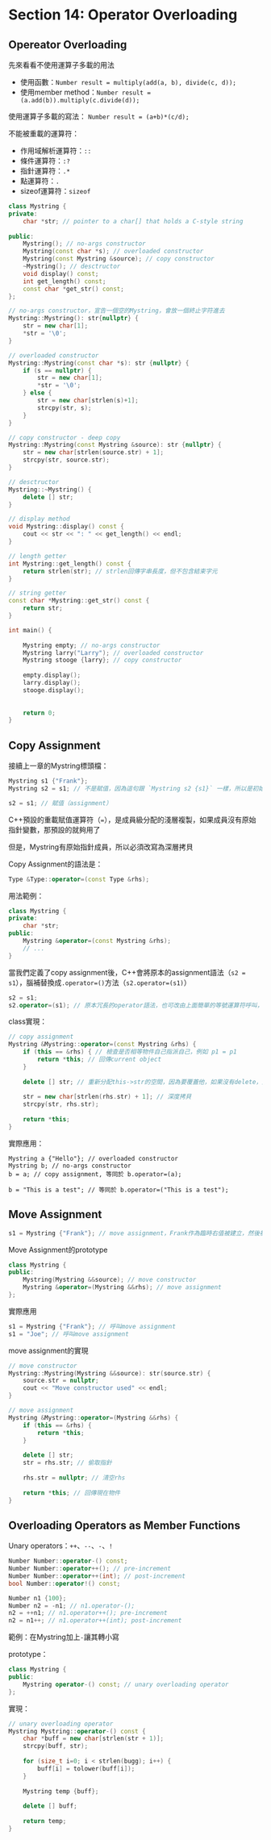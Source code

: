 # Section 14: Operator Overloading

## Opereator Overloading

先來看看不使用運算子多載的用法

- 使用函數：`Number result = multiply(add(a, b), divide(c, d));`
- 使用member method：`Number result = (a.add(b)).multiply(c.divide(d));`

使用運算子多載的寫法：
`Number result = (a+b)*(c/d);`

不能被重載的運算符：
- 作用域解析運算符：`::`
- 條件運算符：`:?`
- 指針運算符：`.*`
- 點運算符：`.`
- sizeof運算符：`sizeof`

```cpp
class Mystring {
private:
    char *str; // pointer to a char[] that holds a C-style string
    
public:
    Mystring(); // no-args constructor
    Mystring(const char *s); // overloaded constructor
    Mystring(const Mystring &source); // copy constructor
    ~Mystring(); // desctructor
    void display() const;
    int get_length() const;
    const char *get_str() const;
};

// no-args constructor，宣告一個空的Mystring，會放一個終止字符進去
Mystring::Mystring(): str{nullptr} {
    str = new char[1];
    *str = '\0';
}

// overloaded constructor
Mystring::Mystring(const char *s): str {nullptr} {
    if (s == nullptr) {
        str = new char[1];
        *str = '\0';
    } else {
        str = new char[strlen(s)+1];
        strcpy(str, s);
    }
}

// copy constructor - deep copy
Mystring::Mystring(const Mystring &source): str {nullptr} {
    str = new char[strlen(source.str) + 1];
    strcpy(str, source.str);
}

// desctructor
Mystring::~Mystring() {
    delete [] str;
}

// display method
void Mystring::display() const {
    cout << str << ": " << get_length() << endl;
}

// length getter
int Mystring::get_length() const {
    return strlen(str); // strlen回傳字串長度，但不包含結束字元
}

// string getter
const char *Mystring::get_str() const {
    return str;
}

int main() {
    
    Mystring empty; // no-args constructor
    Mystring larry("Larry"); // overloaded constructor
    Mystring stooge {larry}; // copy constructor
    
    empty.display();
    larry.display();
    stooge.display();
    
    
    return 0;
}

```

## Copy Assignment

接續上一章的Mystring標頭檔：

```cpp
Mystring s1 {"Frank"};
Mystring s2 = s1; // 不是賦值，因為這句跟 `Mystring s2 {s1}` 一樣，所以是初始化語句，因為s2還沒被建立

s2 = s1; // 賦值（assignment）
```

C++預設的重載賦值運算符（`=`），是成員級分配的淺層複製，如果成員沒有原始指針變數，那預設的就夠用了

但是，Mystring有原始指針成員，所以必須改寫為深層拷貝

Copy Assignment的語法是：
```cpp
Type &Type::operator=(const Type &rhs);
```

用法範例：
```cpp
class Mystring {
private:
	char *str;
public:
	Mystring &operator=(const Mystring &rhs);
	// ...
}
```

當我們定義了copy assignment後，C++會將原本的assignment語法（`s2 = s1`），腦補替換成`.operator=()`方法（`s2.operator=(s1)`）

```cpp
s2 = s1;
s2.operator=(s1); // 原本冗長的operator語法，也可改由上面簡單的等號運算符呼叫，提升了撰寫的便利性
```

class實現：
```cpp
// copy assignment
Mystring &Mystring::operator=(const Mystring &rhs) {
    if (this == &rhs) { // 檢查是否相等物件自己指派自己，例如 p1 = p1
        return *this; // 回傳current object
    }
    
    delete [] str; // 重新分配this->str的空間，因為要覆蓋他，如果沒有delete，那原本的那個指針會遺失，造成內存泄露
    
    str = new char[strlen(rhs.str) + 1]; // 深度拷貝
    strcpy(str, rhs.str);
    
    return *this;
}
```

實際應用：
```
Mystring a {"Hello"}; // overloaded constructor
Mystring b; // no-args constructor
b = a; // copy assignment, 等同於 b.operator=(a);

b = "This is a test"; // 等同於 b.operator=("This is a test");
```

## Move Assignment

```cpp
s1 = Mystring {"Frank"}; // move assignment，Frank作為臨時右值被建立，然後被move assignment到s1上
```

Move Assignment的prototype
```cpp
class Mystring {
public:
	Mystring(Mystring &&source); // move constructor
	Mystring &operator=(Mystring &&rhs); // move assignment
};
```

實際應用
```cpp
s1 = Mystring {"Frank"}; // 呼叫move assignment
s1 = "Joe"; // 呼叫move assignment
```

move assignment的實現
```cpp
// move constructor
Mystring::Mystring(Mystring &&source): str(source.str) {
    source.str = nullptr;
    cout << "Move constructor used" << endl;
}

// move assignment
Mystring &Mystring::operator=(Mystring &&rhs) {
    if (this == &rhs) {
        return *this;
    }
    
    delete [] str;
    str = rhs.str; // 偷取指針
    
    rhs.str = nullptr; // 清空rhs
    
    return *this; // 回傳現在物件
}
```

## Overloading Operators as Member Functions

Unary operators：`++`、`--`、`-`、`!`

```cpp
Number Number::operator-() const;
Number Number::operator++(); // pre-increment
Number Number::operator++(int); // post-increment
bool Number::operator!() const;

Number n1 {100};
Number n2 = -n1; // n1.operator-();
n2 = ++n1; // n1.operator++(); pre-increment
n2 = n1++; // n1.operator++(int); post-increment
```


範例：在Mystring加上`-`讓其轉小寫

prototype：
```cpp
class Mystring {
public:
	Mystring operator-() const; // unary overloading operator
};
```

實現：
```cpp
// unary overloading operator
Mystring Mystring::operator-() const {
    char *buff = new char[strlen(str + 1)];
    strcpy(buff, str);
    
    for (size_t i=0; i < strlen(bugg); i++) {
        buff[i] = tolower(buff[i]);
    }
    
    Mystring temp {buff};
    
    delete [] buff;
    
    return temp;
}
```

